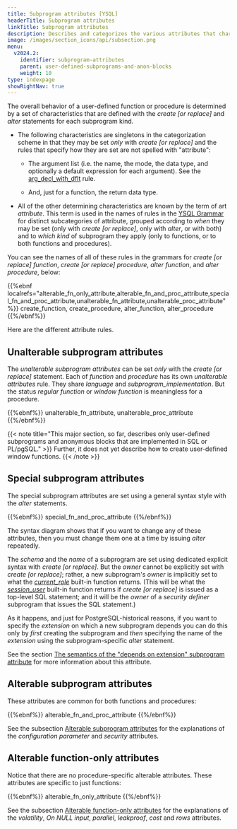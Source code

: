 ```yaml
---
title: Subprogram attributes [YSQL]
headerTitle: Subprogram attributes
linkTitle: Subprogram attributes
description: Describes and categorizes the various attributes that characterize user-defined functions and procedures [YSQL].
image: /images/section_icons/api/subsection.png
menu:
  v2024.2:
    identifier: subprogram-attributes
    parent: user-defined-subprograms-and-anon-blocks
    weight: 10
type: indexpage
showRightNav: true
---
```


The overall behavior of a user-defined function or procedure is determined by a set of characteristics that are defined with the _create [or replace]_ and _alter_ statements for each subprogram kind.

- The following characteristics are singletons in the categorization scheme in that they may be set _only_ with _create [or replace]_ and the rules that specify how they are set are not spelled with "attribute":

  - The argument list (i.e. the name, the mode, the data type, and optionally a default expression for each argument). See the [arg_decl_with_dflt](../../../ysql/syntax_resources/grammar_diagrams/#arg-decl-with-dflt) rule.

  - And, just for a function, the return data type.

- All of the other determining characteristics are known by the term of art _attribute_. This term is used in the names of rules in the [YSQL Grammar](../../syntax_resources/grammar_diagrams/) for distinct subcategories of attribute, grouped according to _when_ they may be set (only with _create [or replace]_, only with _alter_, or with both) and to _which kind_ of subprogram they apply (only to functions, or to both functions and procedures).

You can see the names of all of these rules in the grammars for _create [or replace] function_, _create [or replace] procedure_, _alter function_, and _alter procedure_, below:

{{%ebnf localrefs="alterable_fn_only_attribute,alterable_fn_and_proc_attribute,special_fn_and_proc_attribute,unalterable_fn_attribute,unalterable_proc_attribute" %}}
  create_function,
  create_procedure,
  alter_function,
  alter_procedure
{{%/ebnf%}}

Here are the different attribute rules.

## Unalterable subprogram attributes

The _unalterable subprogram attributes_ can be set _only_ with the _create [or replace]_ statement. Each of _function_ and _procedure_ has its own _unalterable attributes_ rule. They share _language_ and _subprogram_implementation_. But the status _regular function_ or _window function_ is meaningless for a procedure.

{{%ebnf%}}
  unalterable_fn_attribute,
  unalterable_proc_attribute
{{%/ebnf%}}

{{< note title="This major section, so far, describes only user-defined subprograms and anonymous blocks that are implemented in SQL or PL/pgSQL." >}}
Further, it does not yet describe how to create user-defined window functions.
{{< /note >}}


## Special subprogram attributes

The special subprogram attributes are set using a general syntax style with the _alter_ statements.

{{%ebnf%}}
  special_fn_and_proc_attribute
{{%/ebnf%}}

The syntax diagram shows that if you want to change any of these attributes, then you must change them one at a time by issuing _alter_ repeatedly.

The _schema_ and the _name_ of a subprogram are set using dedicated explicit syntax with _create [or replace]_. But the _owner_ cannot be explicitly set with _create [or replace]_; rather, a new subprogram's _owner_ is implicitly set to what the _[current_role](https://www.postgresql.org/docs/11/functions-info.html#FUNCTIONS-INFO-SESSION-TABLE)_ built-in function returns. (This will be what the _[session_user](https://www.postgresql.org/docs/11/functions-info.html#FUNCTIONS-INFO-SESSION-TABLE)_ built-in function returns if _create [or replace]_ is issued as a top-level SQL statement; and it will be the _owner_ of a _security definer_ subprogram that issues the SQL statement.)

As it happens, and just for PostgreSQL-historical reasons, if you want to specify the _extension_ on which a new subprogram depends you can do this only by _first_ creating the subprogram and _then_ specifying the name of the _extension_ using the subprogram-specific _alter_ statement.

See the section [The semantics of the "depends on extension" subprogram attribute](depends-on-extension-semantics/) for more information about this attribute.

## Alterable subprogram attributes

These attributes are common for both functions and procedures:

{{%ebnf%}}
  alterable_fn_and_proc_attribute
{{%/ebnf%}}

See the subsection [Alterable subprogram attributes](./alterable-subprogram-attributes/) for the explanations of the _configuration parameter_ and _security_ attributes.

## Alterable function-only attributes

Notice that there are no procedure-specific alterable attributes. These attributes are specific to just functions:

{{%ebnf%}}
  alterable_fn_only_attribute
{{%/ebnf%}}

See the subsection [Alterable function-only attributes](./alterable-function-only-attributes/) for the explanations of the _volatility_, _On NULL input_, _parallel_, _leakproof_, _cost_ and _rows_ attributes.
